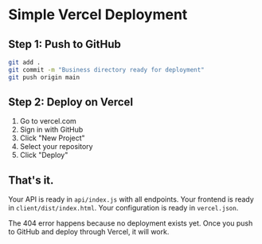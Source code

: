 # Simple Vercel Deployment

## Step 1: Push to GitHub
```bash
git add .
git commit -m "Business directory ready for deployment"
git push origin main
```

## Step 2: Deploy on Vercel
1. Go to vercel.com
2. Sign in with GitHub
3. Click "New Project"
4. Select your repository
5. Click "Deploy"

## That's it.

Your API is ready in `api/index.js` with all endpoints.
Your frontend is ready in `client/dist/index.html`.
Your configuration is ready in `vercel.json`.

The 404 error happens because no deployment exists yet. Once you push to GitHub and deploy through Vercel, it will work.